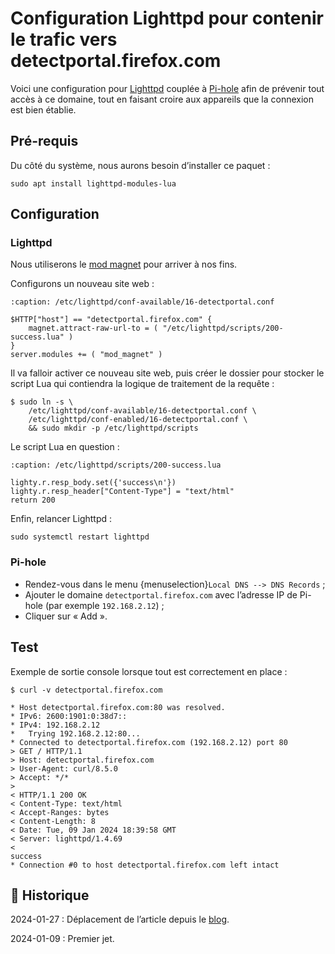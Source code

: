 # Configuration Lighttpd pour contenir le trafic vers detectportal.firefox.com

Voici une configuration pour [Lighttpd](https://www.lighttpd.net) couplée à [Pi-hole](https://pi-hole.net) afin de prévenir tout accès à ce domaine, tout en faisant croire aux appareils que la connexion est bien établie.

## Pré-requis

Du côté du système, nous aurons besoin d’installer ce paquet :

```{code-block} shell
sudo apt install lighttpd-modules-lua
```

## Configuration

### Lighttpd

Nous utiliserons le [mod magnet](https://redmine.lighttpd.net/projects/lighttpd/wiki/Mod_magnet) pour arriver à nos fins.

Configurons un nouveau site web :

```{code-block} shell
:caption: /etc/lighttpd/conf-available/16-detectportal.conf

$HTTP["host"] == "detectportal.firefox.com" {
    magnet.attract-raw-url-to = ( "/etc/lighttpd/scripts/200-success.lua" )
}
server.modules += ( "mod_magnet" )
```

Il va falloir activer ce nouveau site web, puis créer le dossier pour stocker le script Lua qui contiendra la logique de traitement de la requête :

```{code-block} console
$ sudo ln -s \
    /etc/lighttpd/conf-available/16-detectportal.conf \
    /etc/lighttpd/conf-enabled/16-detectportal.conf \
    && sudo mkdir -p /etc/lighttpd/scripts
```

Le script Lua en question :

```{code-block} lua
:caption: /etc/lighttpd/scripts/200-success.lua

lighty.r.resp_body.set({'success\n'})
lighty.r.resp_header["Content-Type"] = "text/html"
return 200
```

Enfin, relancer Lighttpd :

```{code-block} shell
sudo systemctl restart lighttpd
```

### Pi-hole

- Rendez-vous dans le menu {menuselection}`Local DNS --> DNS Records` ;
- Ajouter le domaine `detectportal.firefox.com` avec l’adresse IP de Pi-hole (par exemple `192.168.2.12`) ;
- Cliquer sur « Add ».

## Test

Exemple de sortie console lorsque tout est correctement en place :

```{code-block} console
$ curl -v detectportal.firefox.com

* Host detectportal.firefox.com:80 was resolved.
* IPv6: 2600:1901:0:38d7::
* IPv4: 192.168.2.12
*   Trying 192.168.2.12:80...
* Connected to detectportal.firefox.com (192.168.2.12) port 80
> GET / HTTP/1.1
> Host: detectportal.firefox.com
> User-Agent: curl/8.5.0
> Accept: */*
> 
< HTTP/1.1 200 OK
< Content-Type: text/html
< Accept-Ranges: bytes
< Content-Length: 8
< Date: Tue, 09 Jan 2024 18:39:58 GMT
< Server: lighttpd/1.4.69
< 
success
* Connection #0 to host detectportal.firefox.com left intact
```

## 📜 Historique

2024-01-27
: Déplacement de l’article depuis le [blog](https://www.tiger-222.fr/?d=2024/01/09/18/34/35-configuration-lighttpd-pour-contenir-le-trafic-vers-detectportalfirefoxcom).

2024-01-09
: Premier jet.

